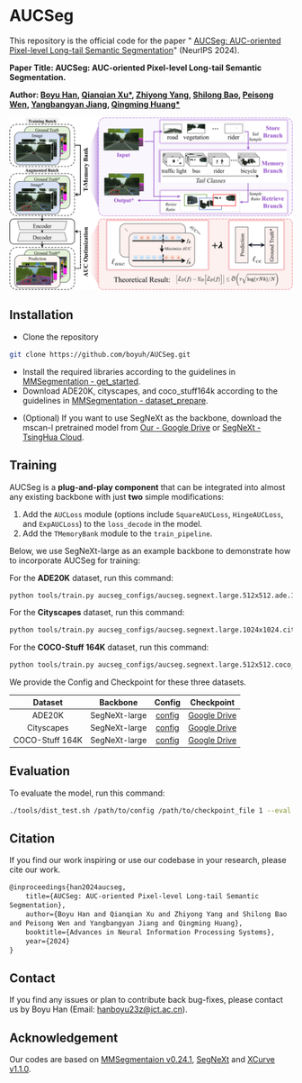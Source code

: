 # AUCSeg
This repository is the official code for the paper " [AUCSeg: AUC-oriented Pixel-level Long-tail Semantic Segmentation](https://arxiv.org/abs/2409.20398)" (NeurIPS 2024).

**Paper Title: AUCSeg: AUC-oriented Pixel-level Long-tail Semantic Segmentation.**

**Author: [Boyu Han](https://boyuh.github.io/), [Qianqian Xu*](https://qianqianxu010.github.io/), [Zhiyong Yang](https://joshuaas.github.io/), [Shilong Bao](https://statusrank.github.io/), [Peisong Wen](https://scholar.google.com/citations?user=Zk2XLWYAAAAJ&hl=zh-CN&oi=ao), [Yangbangyan Jiang](https://jiangyangby.github.io/), [Qingming Huang*](https://qmhuang-ucas.github.io/)**

![](resources/AUCSeg.png)

## Installation

* Clone the repository

```bash
git clone https://github.com/boyuh/AUCSeg.git
```

* Install the required libraries according to the guidelines in [MMSegmentation - get_started](https://github.com/open-mmlab/mmsegmentation/blob/v0.24.1/docs/en/get_started.md#installation).
* Download ADE20K, cityscapes, and coco_stuff164k according to the guidelines in [MMSegmentation - dataset_prepare](https://github.com/open-mmlab/mmsegmentation/blob/v0.24.1/docs/en/dataset_prepare.md).

- (Optional) If you want to use SegNeXt as the backbone, download the mscan-l pretrained model from [Our - Google Drive](https://drive.google.com/drive/folders/1ox_cNkmFO4cRfBOg7aoo7udSxoJlR7UZ) or [SegNeXt - TsingHua Cloud](https://cloud.tsinghua.edu.cn/d/c15b25a6745946618462/).

## Training

AUCSeg is a **plug-and-play component** that can be integrated into almost any existing backbone with just **two** simple modifications:

1. Add the `AUCLoss` module (options include `SquareAUCLoss`, `HingeAUCLoss`, and `ExpAUCLoss`) to the `loss_decode` in the model.
2. Add the `TMemoryBank` module to the `train_pipeline`.

Below, we use SegNeXt-large as an example backbone to demonstrate how to incorporate AUCSeg for training:

For the **ADE20K** dataset, run this command:

```bash
python tools/train.py aucseg_configs/aucseg.segnext.large.512x512.ade.160k.py --work-dir results/aucseg.segnext.large.512x512.ade.160k --seed 0 --gpu-id 0
```

For the **Cityscapes** dataset, run this command:

```bash
python tools/train.py aucseg_configs/aucseg.segnext.large.1024x1024.city.160k.py --work-dir results/aucseg.segnext.large.1024x1024.city.160k --seed 0 --gpu-id 0
```

For the **COCO-Stuff 164K** dataset, run this command:

```bash
python tools/train.py aucseg_configs/aucseg.segnext.large.512x512.coco_stuff164k.80k.py --work-dir results/aucseg.segnext.large.512x512.coco_stuff164k.80k --seed 0 --gpu-id 0
```

We provide the Config and Checkpoint for these three datasets.

|     Dataset     |   Backbone    |                            Config                            |                          Checkpoint                          |
| :-------------: | :-----------: | :----------------------------------------------------------: | :----------------------------------------------------------: |
|     ADE20K      | SegNeXt-large | [config](aucseg_configs/aucseg.segnext.large.512x512.ade.160k.py) | [Google Drive](https://drive.google.com/file/d/1NFJ49-5UVU2hRBq_YgJqyTbjT9fpCMod/view?usp=drive_link) |
|   Cityscapes    | SegNeXt-large | [config](aucseg_configs/aucseg.segnext.large.1024x1024.city.160k.py) | [Google Drive](https://drive.google.com/file/d/17uta7j6h8B9uVr_Te1P6AACNXPbCuEQN/view?usp=drive_link) |
| COCO-Stuff 164K | SegNeXt-large | [config](aucseg_configs/aucseg.segnext.large.512x512.coco_stuff164k.80k.py) | [Google Drive](https://drive.google.com/file/d/1W8fBSLdXaDbi8KnmQ-nZo_QBQ6v3mxRq/view?usp=drive_link) |

## Evaluation

To evaluate the model, run this command:

```bash
./tools/dist_test.sh /path/to/config /path/to/checkpoint_file 1 --eval mIoU
```

## Citation

If you find our work inspiring or use our codebase in your research, please cite our work.

```
@inproceedings{han2024aucseg,
    title={AUCSeg: AUC-oriented Pixel-level Long-tail Semantic Segmentation}, 
    author={Boyu Han and Qianqian Xu and Zhiyong Yang and Shilong Bao and Peisong Wen and Yangbangyan Jiang and Qingming Huang},
    booktitle={Advances in Neural Information Processing Systems},
    year={2024}
}
```

## Contact

If you find any issues or plan to contribute back bug-fixes, please contact us by Boyu Han (Email: hanboyu23z@ict.ac.cn).

## Acknowledgement

Our codes are based on [MMSegmentaion v0.24.1](https://github.com/open-mmlab/mmsegmentation/tree/v0.24.1), [SegNeXt](https://github.com/Visual-Attention-Network/SegNeXt) and [XCurve v1.1.0](https://github.com/statusrank/XCurve).
